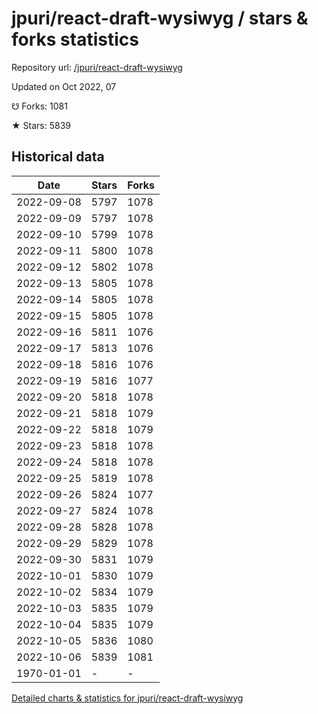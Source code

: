 # jpuri/react-draft-wysiwyg / stars & forks statistics

Repository url: [/jpuri/react-draft-wysiwyg](https://github.com/jpuri/react-draft-wysiwyg)

Updated on Oct 2022, 07

☋ Forks: 1081

★ Stars: 5839

## Historical data
| Date | Stars | Forks |
|------|-------|-------|
| 2022-09-08 | 5797 | 1078 | 
| 2022-09-09 | 5797 | 1078 | 
| 2022-09-10 | 5799 | 1078 | 
| 2022-09-11 | 5800 | 1078 | 
| 2022-09-12 | 5802 | 1078 | 
| 2022-09-13 | 5805 | 1078 | 
| 2022-09-14 | 5805 | 1078 | 
| 2022-09-15 | 5805 | 1078 | 
| 2022-09-16 | 5811 | 1076 | 
| 2022-09-17 | 5813 | 1076 | 
| 2022-09-18 | 5816 | 1076 | 
| 2022-09-19 | 5816 | 1077 | 
| 2022-09-20 | 5818 | 1078 | 
| 2022-09-21 | 5818 | 1079 | 
| 2022-09-22 | 5818 | 1079 | 
| 2022-09-23 | 5818 | 1078 | 
| 2022-09-24 | 5818 | 1078 | 
| 2022-09-25 | 5819 | 1078 | 
| 2022-09-26 | 5824 | 1077 | 
| 2022-09-27 | 5824 | 1078 | 
| 2022-09-28 | 5828 | 1078 | 
| 2022-09-29 | 5829 | 1078 | 
| 2022-09-30 | 5831 | 1079 | 
| 2022-10-01 | 5830 | 1079 | 
| 2022-10-02 | 5834 | 1079 | 
| 2022-10-03 | 5835 | 1079 | 
| 2022-10-04 | 5835 | 1079 | 
| 2022-10-05 | 5836 | 1080 | 
| 2022-10-06 | 5839 | 1081 | 
| 1970-01-01 | - | - | 


[Detailed charts & statistics for jpuri/react-draft-wysiwyg](https://reviewgithub.com/rep/jpuri/react-draft-wysiwyg)
